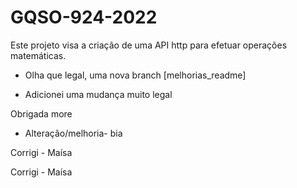 # GQSO-924-2022

Este projeto visa a criação de uma API http para efetuar operações matemáticas.



- Olha que legal, uma nova branch [melhorias_readme]

- Adicionei uma mudança muito legal

Obrigada more 

- Alteração/melhoria- bia 


Corrigi - Maísa


Corrigi - Maísa
